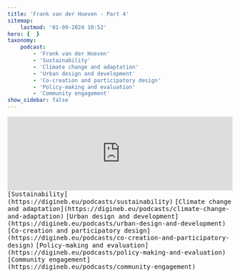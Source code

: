 ```yaml
---
title: 'Frank van der Hoeven - Part 4'
sitemap:
    lastmod: '01-09-2024 10:52'
hero: {  }
taxonomy:
    podcast:
        - 'Frank van der Hoeven'
        - 'Sustainability'
        - 'Climate change and adaptation'
        - 'Urban design and development'
        - 'Co-creation and participatory design'
        - 'Policy-making and evaluation'
        - 'Community engagement'
show_sidebar: false
---
```


<iframe title="digineb" width="100%" height="166" scrolling="no" frameborder="no" allow="autoplay" src="https://w.soundcloud.com/player/?url=https%3A//api.soundcloud.com/tracks/1908103931&color=%234b4815&auto_play=false&hide_related=false&show_comments=true&show_user=true&show_reposts=false&show_teaser=false"></iframe>
<kbd>[Sustainability](https://digineb.eu/podcasts/sustainability)</kbd>
<kbd>[Climate change and adaptation](https://digineb.eu/podcasts/climate-change-and-adaptation)</kbd>
<kbd>[Urban design and development](https://digineb.eu/podcasts/urban-design-and-development)</kbd>
<kbd>[Co-creation and participatory design](https://digineb.eu/podcasts/co-creation-and-participatory-design)</kbd>
<kbd>[Policy-making and evaluation](https://digineb.eu/podcasts/policy-making-and-evaluation)</kbd>
<kbd>[Community engagement](https://digineb.eu/podcasts/community-engagement)</kbd>